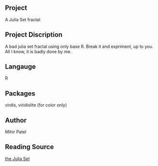 Project
--------
A Julia Set fractal

Project Discription
--------------------
A bad julia set fractal using only base R. Break it and expriment, up to you. All I know, it is badly done by me.

Langauge
---------
R

Packages
--------
virdis, viridislite (for color only)

Author
------
Mihir Patel

Reading Source
------
[the Julia Set](https://en.wikipedia.org/wiki/Julia_set)
